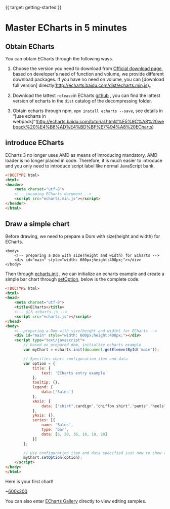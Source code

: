 {{ target: getting-started }}
# Master ECharts in 5 minutes

## Obtain ECharts

You can obtain ECharts through the following ways.

1. Choose the version you need to download from [Official download page](http://echarts.baidu.com/download.html), based on developer's need of function and volume, we provide different download packages. If you have no need on volume, you can [download full version] directly(http://echarts.baidu.com/dist/echarts.min.js)。

2. Download the lattest `release`in ECharts [github](https://github.com/echarts) , you can find the lattest version of  echarts in the  `dist` catalog of the decompressing folder.

3. Obtain echarts through npm, `npm install echarts --save`, see details in “[use echarts in webpack]”(http://echarts.baidu.com/tutorial.html#%E5%9C%A8%20webpack%20%E4%B8%AD%E4%BD%BF%E7%94%A8%20ECharts)

## introduce ECharts

ECharts 3 no longer uses AMD as means of introducing mandatory, AMD loader is no longer placed in code. Therefore, it is much easier to introduce and you only need to introduce script label like normal JavaScript bank.

```html
<!DOCTYPE html>
<html>
<header>
    <meta charset="utf-8">
    <!-- incoming ECharts document -->
    <script src="echarts.min.js"></script>
</header>
</html>
```

## Draw a simple chart

Before drawing, we need to prepare a Dom with size(height and width) for ECharts.

```
<body>
    <!-- preparing a Dom with size(height and width) for ECharts -->
    <div id="main" style="width: 600px;height:400px;"></div>
</body>
```

Then through [echarts.init](api.html#echarts.init) , we can initialize an echarts example and create a simple bar chart through [setOption](api.html#echartsInstance.setOption), below is the complete code.


```html
<!DOCTYPE html>
<html>
<head>
    <meta charset="utf-8">
    <title>ECharts</title>
    <!-- 引入 echarts.js -->
    <script src="echarts.js"></script>
</head>
<body>
    <!--preparing a Dom with size(height and width) for ECharts -->
    <div id="main" style="width: 600px;height:400px;"></div>
    <script type="text/javascript">
        // based on prepared dom, initialize echarts example
        var myChart = echarts.init(document.getElementById('main'));

        // Specifies chart configuration item and data
        var option = {
            title: {
                text: 'ECharts entry example'
            },
            tooltip: {},
            legend: {
                data:['Sales']
            },
            xAxis: {
                data: ["shirt",cardign","chiffon shirt","pants","heels","socks"]
            },
            yAxis: {},
            series: [{
                name: 'Sales',
                type: 'bar',
                data: [5, 20, 36, 10, 10, 20]
            }]
        };

        // Use configuration item and data specified just now to show chart.
        myChart.setOption(option);
    </script>
</body>
</html>
```

Here is your first chart!

~[600x300](${galleryViewPath}doc-example/getting-started&reset=1&edit=1)

You can also enter [ECharts Gallery](${galleryEditorPath}doc-example/getting-started) directly to view editing samples.
